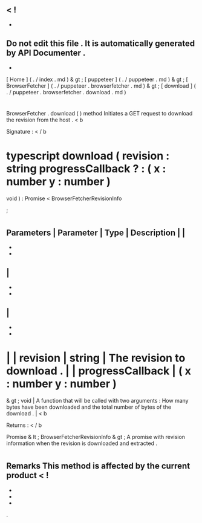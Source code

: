<
!
-
-
Do
not
edit
this
file
.
It
is
automatically
generated
by
API
Documenter
.
-
-
>
[
Home
]
(
.
/
index
.
md
)
&
gt
;
[
puppeteer
]
(
.
/
puppeteer
.
md
)
&
gt
;
[
BrowserFetcher
]
(
.
/
puppeteer
.
browserfetcher
.
md
)
&
gt
;
[
download
]
(
.
/
puppeteer
.
browserfetcher
.
download
.
md
)
#
#
BrowserFetcher
.
download
(
)
method
Initiates
a
GET
request
to
download
the
revision
from
the
host
.
<
b
>
Signature
:
<
/
b
>
typescript
download
(
revision
:
string
progressCallback
?
:
(
x
:
number
y
:
number
)
=
>
void
)
:
Promise
<
BrowserFetcherRevisionInfo
>
;
#
#
Parameters
|
Parameter
|
Type
|
Description
|
|
-
-
-
|
-
-
-
|
-
-
-
|
|
revision
|
string
|
The
revision
to
download
.
|
|
progressCallback
|
(
x
:
number
y
:
number
)
=
&
gt
;
void
|
A
function
that
will
be
called
with
two
arguments
:
How
many
bytes
have
been
downloaded
and
the
total
number
of
bytes
of
the
download
.
|
<
b
>
Returns
:
<
/
b
>
Promise
&
lt
;
BrowserFetcherRevisionInfo
&
gt
;
A
promise
with
revision
information
when
the
revision
is
downloaded
and
extracted
.
#
#
Remarks
This
method
is
affected
by
the
current
product
<
!
-
-
-
-
>
.

